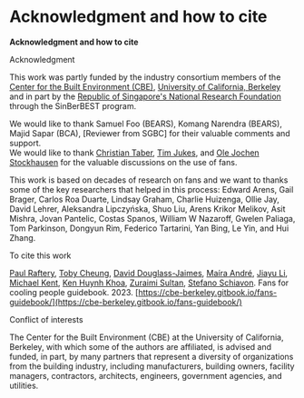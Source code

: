 # Acknowledgment and how to cite

**Acknowledgment and how to cite**

Acknowledgment

This work was partly funded by the industry consortium members of the [Center for the Built Environment (CBE)](https://cbe.berkeley.edu/), [University of California, Berkeley](https://www.berkeley.edu/) and in part by the [Republic of Singapore's National Research Foundation](https://www.nrf.gov.sg/) through the SinBerBEST program.

We would like to thank Samuel Foo (BEARS), Komang Narendra (BEARS), Majid Sapar (BCA), \[Reviewer from SGBC] for their valuable comments and support.\
We would like to thank [Christian Taber](https://www.linkedin.com/in/christian-taber-26494016a/), [Tim Jukes](https://www.linkedin.com/in/tim-jukes-76b4761b3/), and [Ole Jochen Stockhausen](https://www.linkedin.com/in/ole-jochen-stockhausen-7672b1/) for the valuable discussions on the use of fans.

This work is based on decades of research on fans and we want to thanks some of the key researchers that helped in this process: Edward Arens, Gail Brager, Carlos Roa Duarte, Lindsay Graham, Charlie Huizenga, Ollie Jay, David Lehrer, Aleksandra Lipczyńska, Shuo Liu, Arens Krikor Melikov, Asit Mishra, Jovan Pantelic, Costas Spanos, William W Nazaroff, Gwelen Paliaga, Tom Parkinson, Dongyun Rim, Federico Tartarini, Yan Bing, Le Yin, and Hui Zhang.

To cite this work

[Paul Raftery](https://orcid.org/0000-0002-6532-5178), [Toby Cheung](https://orcid.org/0000-0003-0756-0214), [David Douglass-Jaimes](https://www.linkedin.com/in/david-douglass-jaimes-lc-leed-ap-76a71a20/), [Maíra André](https://orcid.org/0000-0003-3515-7182), [Jiayu Li](https://orcid.org/0000-0002-5398-1151), [Michael Kent](https://orcid.org/0000-0002-4430-3893), [Ken Huynh Khoa](https://www.linkedin.com/in/ken-huynh-khoa/?originalSubdomain=sg), [Zuraimi Sultan](https://orcid.org/0000-0002-9524-0116), [Stefano Schiavon](https://orcid.org/0000-0003-1285-5682). Fans for cooling people guidebook. 2023. [https://cbe-berkeley.gitbook.io/fans-guidebook/](https://cbe-berkeley.gitbook.io/fans-guidebook/)

Conflict of interests

The Center for the Built Environment (CBE) at the University of California, Berkeley, with which some of the authors are affiliated, is advised and funded, in part, by many partners that represent a diversity of organizations from the building industry, including manufacturers, building owners, facility managers, contractors, architects, engineers, government agencies, and utilities.
